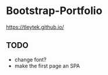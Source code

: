 # Bootstrap-Portfolio

https://tleytek.github.io/

## TODO
- change font?
- make the first page an SPA 
